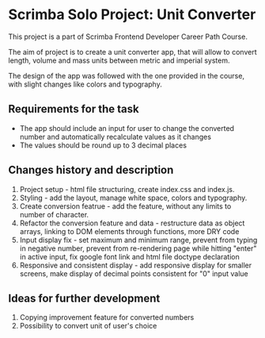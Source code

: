 # Scrimba Solo Project: Unit Converter

This project is a part of Scrimba Frontend Developer Career Path Course.

The aim of project is to create a unit converter app, that will allow to convert length, 
volume and mass units between metric and imperial system.

The design of the app was followed with the one provided in the course, with slight changes 
like colors and typography.

## Requirements for the task

* The app should include an input for user to change the converted number and automatically 
  recalculate values as it changes
* The values should be round up to 3 decimal places

## Changes history and description

1. Project setup - html file structuring, create index.css and index.js.
2. Styling - add the layout, manage white space, colors and typography.
3. Create conversion featrue - add the feature, without any limits to number of character.
4. Refactor the conversion feature and data - restructure data as object arrays, linking to DOM 
   elements through functions, more DRY code
5. Input display fix - set maximum and minimum range, prevent from typing in negative number, 
   prevent from re-rendering page while hitting "enter" in active input, fix google font link
   and html file doctype declaration 
6. Responsive and consistent display - add responsive display for smaller screens, make display
   of decimal points consistent for "0" input value

## Ideas for further development

1. Copying improvement feature for converted numbers
2. Possibility to convert unit of user's choice